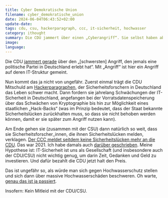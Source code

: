 ```yaml
---
title: Cyber Demokratische Union
filename: cyber_demokratische_union
date: 2024-06-04T06:43:52+02:00
update-date:
tags: cdu, csu, hackerparagraph, ccc, it-sicherheit, hochwasser
category: ithought
summary: Die CDU jammert über einen „Cyberangriff“. Sie selbst haben aber darauf hingearbeitet.
image:
language:
---
```


Die CDU [jammert gerade](https://www.spiegel.de/politik/deutschland/friedrich-merz-cyberangriff-auf-die-it-systeme-der-cdu-sei-beispiellos-a-00546142-e43c-4a1a-a36b-d78de4ce7f23) über den „[schwersten] Angriff, den jemals eine politische Partei in Deutschland erlebt hat“. Mit „Angriff“ ist hier ein Angriff auf deren IT-Struktur gemeint.

Nun kommt das ja nicht von ungefähr. Zuerst einmal trägt die CDU Mitschuld am [Hackerparagraphen](https://de.wikipedia.org/wiki/Vorbereiten_des_Aussp%C3%A4hens_und_Abfangens_von_Daten), der Sicherheitsforschern in Deutschland das Leben schwer macht. Dann fordern sie jahrelang Schwächungen der IT-Sicherheit in Deutschland, angefangen bei der Vorratsdatenspeicherung über das Schwächen von Kryptographie bis hin zur Möglichkeit eines staatlichen „Hack-Backs“ (was im Prinzip bedeutet, dass der Staat bekannte Sicherheitslücken zurückhalten muss, so dass sie nicht behoben werden können, damit er sie später zum Angriff nutzen kann).

Am Ende gehen sie (zusammen mit der CSU) dann natürlich so weit, dass sie Sicherheitsforscher_innen, die ihnen Sicherheitslücken melden, verklagen. [Der CCC meldet seitdem keine Sicherheitslücken mehr an die CDU](https://www.ccc.de/de/updates/2021/ccc-meldet-keine-sicherheitslucken-mehr-an-cdu). Das war 2021. Ich habe damals auch [darüber geschrieben](/blogposts/boten-erschiessen). Meine Hypothese ist: IT-Sicherheit ist uns als Gesellschaft (und insbesondere auch der CDU/CSU) nicht wichtig genug, um darin Zeit, Gedanken und Geld zu investieren. Und dafür bezahlt die CDU jetzt halt den Preis.

Das ist ungefähr so, als würde man sich gegen Hochwasserschutz stellen und sich dann über massive Hochwasserschäden beschweren. Oh warte, [genau das ist ja passiert](https://www.nordbayern.de/politik/einsparungen-beim-bayerischen-hochwasserschutz-heftige-kritik-an-soder-und-freien-wahlern-1.14287047).

Insofern: Kein Mitleid mit der CDU/CSU.
